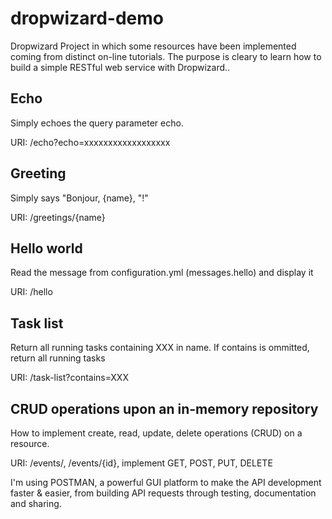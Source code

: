 # dropwizard-demo
Dropwizard Project in which some resources have been implemented coming from distinct on-line tutorials. 
The purpose is cleary to learn how to build a simple RESTful web service with Dropwizard.. 

## Echo
Simply echoes the query parameter echo.

URI: /echo?echo=xxxxxxxxxxxxxxxxxx

## Greeting
Simply says "Bonjour, {name}, "!"

URI: /greetings/{name}

## Hello world
Read the message from configuration.yml (messages.hello) and display it

URI: /hello

## Task list
Return all running tasks containing XXX in name. If contains is ommitted, return all running tasks 

URI: /task-list?contains=XXX

## CRUD operations upon an in-memory repository
How to implement create, read, update, delete operations (CRUD) on a resource.

URI: /events/, /events/{id}, implement GET, POST, PUT, DELETE

I'm using POSTMAN, a powerful GUI platform to make the API development faster & easier, from building API requests through testing, documentation and sharing.
